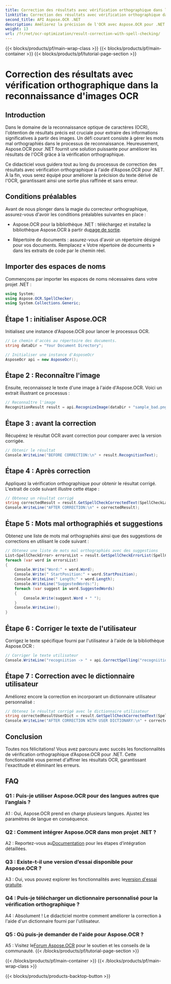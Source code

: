 ```yaml
---
title: Correction des résultats avec vérification orthographique dans la reconnaissance d'images OCR
linktitle: Correction des résultats avec vérification orthographique dans la reconnaissance d'images OCR
second_title: API Aspose.OCR .NET
description: Améliorez la précision de l'OCR avec Aspose.OCR pour .NET. Corrigez l’orthographe, personnalisez les dictionnaires et obtenez une reconnaissance de texte sans erreur sans effort.
weight: 13
url: /fr/net/ocr-optimization/result-correction-with-spell-checking/
---
```


{{< blocks/products/pf/main-wrap-class >}}
{{< blocks/products/pf/main-container >}}
{{< blocks/products/pf/tutorial-page-section >}}

# Correction des résultats avec vérification orthographique dans la reconnaissance d'images OCR

## Introduction

Dans le domaine de la reconnaissance optique de caractères (OCR), l'obtention de résultats précis est cruciale pour extraire des informations significatives à partir des images. Un défi courant consiste à gérer les mots mal orthographiés dans le processus de reconnaissance. Heureusement, Aspose.OCR pour .NET fournit une solution puissante pour améliorer les résultats de l'OCR grâce à la vérification orthographique.

Ce didacticiel vous guidera tout au long du processus de correction des résultats avec vérification orthographique à l'aide d'Aspose.OCR pour .NET. À la fin, vous serez équipé pour améliorer la précision du texte dérivé de l'OCR, garantissant ainsi une sortie plus raffinée et sans erreur.

## Conditions préalables

Avant de nous plonger dans la magie du correcteur orthographique, assurez-vous d'avoir les conditions préalables suivantes en place :

-  Aspose.OCR pour la bibliothèque .NET : téléchargez et installez la bibliothèque Aspose.OCR à partir du[page de sortie](https://releases.aspose.com/ocr/net/).

- Répertoire de documents : assurez-vous d'avoir un répertoire désigné pour vos documents. Remplacez « Votre répertoire de documents » dans les extraits de code par le chemin réel.

## Importer des espaces de noms

Commençons par importer les espaces de noms nécessaires dans votre projet .NET :

```csharp
using System;
using Aspose.OCR.SpellChecker;
using System.Collections.Generic;
```

## Étape 1 : initialiser Aspose.OCR

Initialisez une instance d'Aspose.OCR pour lancer le processus OCR.

```csharp
// Le chemin d'accès au répertoire des documents.
string dataDir = "Your Document Directory";

// Initialiser une instance d'AsposeOcr
AsposeOcr api = new AsposeOcr();
```

## Étape 2 : Reconnaître l'image

Ensuite, reconnaissez le texte d'une image à l'aide d'Aspose.OCR. Voici un extrait illustrant ce processus :

```csharp
// Reconnaître l'image
RecognitionResult result = api.RecognizeImage(dataDir + "sample_bad.png", new RecognitionSettings(Language.Eng));
```

## Étape 3 : avant la correction

Récupérez le résultat OCR avant correction pour comparer avec la version corrigée.

```csharp
// Obtenir le résultat
Console.WriteLine("BEFORE CORRECTION:\n" + result.RecognitionText);
```

## Étape 4 : Après correction

Appliquez la vérification orthographique pour obtenir le résultat corrigé. L'extrait de code suivant illustre cette étape :

```csharp
// Obtenez un résultat corrigé
string correctedResult = result.GetSpellCheckCorrectedText(SpellCheckLanguage.Eng);
Console.WriteLine("AFTER CORRECTION:\n" + correctedResult);
```

## Étape 5 : Mots mal orthographiés et suggestions

Obtenez une liste de mots mal orthographiés ainsi que des suggestions de corrections en utilisant le code suivant :

```csharp
// Obtenez une liste de mots mal orthographiés avec des suggestions
List<SpellCheckError> errorsList = result.GetSpellCheckErrorList(SpellCheckLanguage.Eng);
foreach (var word in errorsList)
{
	Console.Write("Word:" + word.Word);
	Console.Write(" StartPosition:" + word.StartPosition);
	Console.WriteLine(" Length:" + word.Length);
	Console.WriteLine("SuggestedWords:");
	foreach (var suggest in word.SuggestedWords)
	{
		Console.Write(suggest.Word + " ");
	}
	Console.WriteLine();
}
```

## Étape 6 : Corriger le texte de l'utilisateur

Corrigez le texte spécifique fourni par l'utilisateur à l'aide de la bibliothèque Aspose.OCR :

```csharp
// Corriger le texte utilisateur
Console.WriteLine("recogniition -> " + api.CorrectSpelling("recogniition"));
```

## Étape 7 : Correction avec le dictionnaire utilisateur

Améliorez encore la correction en incorporant un dictionnaire utilisateur personnalisé :

```csharp
// Obtenez le résultat corrigé avec le dictionnaire utilisateur
string correctedResultUserDict = result.GetSpellCheckCorrectedText(SpellCheckLanguage.Eng, dataDir+"dictionary.txt");
Console.WriteLine("AFTER CORRECTION WITH USER DICTIONARY:\n" + correctedResultUserDict);
```

## Conclusion

Toutes nos félicitations! Vous avez parcouru avec succès les fonctionnalités de vérification orthographique d’Aspose.OCR pour .NET. Cette fonctionnalité vous permet d'affiner les résultats OCR, garantissant l'exactitude et éliminant les erreurs.

## FAQ

### Q1 : Puis-je utiliser Aspose.OCR pour des langues autres que l’anglais ?

A1 : Oui, Aspose.OCR prend en charge plusieurs langues. Ajustez les paramètres de langue en conséquence.

### Q2 : Comment intégrer Aspose.OCR dans mon projet .NET ?

 A2 : Reportez-vous au[Documentation](https://reference.aspose.com/ocr/net/) pour les étapes d’intégration détaillées.

### Q3 : Existe-t-il une version d’essai disponible pour Aspose.OCR ?

 A3 : Oui, vous pouvez explorer les fonctionnalités avec le[version d'essai gratuite](https://releases.aspose.com/).

### Q4 : Puis-je télécharger un dictionnaire personnalisé pour la vérification orthographique ?

A4 : Absolument ! Le didacticiel montre comment améliorer la correction à l'aide d'un dictionnaire fourni par l'utilisateur.

### Q5 : Où puis-je demander de l'aide pour Aspose.OCR ?

 A5 : Visitez le[Forum Aspose.OCR](https://forum.aspose.com/c/ocr/16) pour le soutien et les conseils de la communauté.
{{< /blocks/products/pf/tutorial-page-section >}}

{{< /blocks/products/pf/main-container >}}
{{< /blocks/products/pf/main-wrap-class >}}

{{< blocks/products/products-backtop-button >}}
